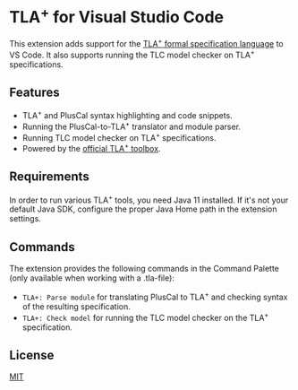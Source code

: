 # TLA<sup>+</sup> for Visual Studio Code

This extension adds support for the [TLA<sup>+</sup> formal specification language](http://research.microsoft.com/en-us/um/people/lamport/tla/tla.html) to VS Code. It also supports running the TLC model checker on TLA<sup>+</sup> specifications.

## Features

- TLA<sup>+</sup> and PlusCal syntax highlighting and code snippets.
- Running the PlusCal-to-TLA<sup>+</sup> translator and module parser.
- Running TLC model checker on TLA<sup>+</sup> specifications.
- Powered by the [official TLA<sup>+</sup> toolbox](https://github.com/tlaplus/tlaplus).

## Requirements

In order to run various TLA<sup>+</sup> tools, you need Java 11 installed. If it's not your default Java SDK, configure the proper Java Home path in the extension settings.

## Commands

The extension provides the following commands in the Command Palette (only available when working with a .tla-file):

- `TLA+: Parse module` for translating PlusCal to TLA<sup>+</sup> and checking syntax of the resulting specification.
- `TLA+: Check model` for running the TLC model checker on the TLA<sup>+</sup> specification.

## License

[MIT](LICENSE)
